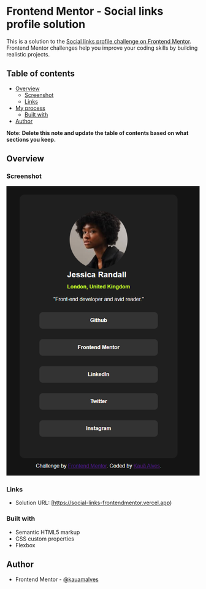 # Frontend Mentor - Social links profile solution

This is a solution to the [Social links profile challenge on Frontend Mentor](https://www.frontendmentor.io/challenges/social-links-profile-UG32l9m6dQ). Frontend Mentor challenges help you improve your coding skills by building realistic projects. 

## Table of contents

- [Overview](#overview)
  - [Screenshot](#screenshot)
  - [Links](#links)
- [My process](#my-process)
  - [Built with](#built-with)
- [Author](#author)

**Note: Delete this note and update the table of contents based on what sections you keep.**

## Overview

### Screenshot

![](./screenshot.png)

### Links
- Solution URL: [https://social-links-frontendmentor.vercel.app)

### Built with

- Semantic HTML5 markup
- CSS custom properties
- Flexbox

## Author
- Frontend Mentor - [@kauamalves](https://www.frontendmentor.io/profile/kauamalves)

